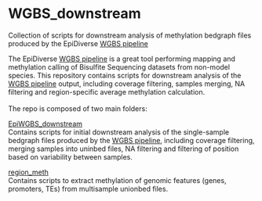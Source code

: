 # WGBS_downstream
Collection of scripts for downstream analysis of methylation bedgraph files produced by the EpiDiverse [WGBS pipeline](https://github.com/EpiDiverse/wgbs)

The EpiDiverse [WGBS pipeline](https://github.com/EpiDiverse/wgbs) is a great tool performing mapping and methylation calling of Bisulfite Sequencing datasets from non-model species. This repository contains scripts for downstream analysis of the [WGBS pipeline](https://github.com/EpiDiverse/wgbs) output, including coverage filtering, samples merging, NA filtering and region-specific average methylation calculation.
<br/> 
<br/> 
The repo is composed of two main folders:

[EpiWGBS_downstream](https://github.com/Dario-Galanti/WGBS_downstream/tree/main/EpiWGBS_downstream)<br/>
Contains scripts for initial downstream analysis of the single-sample bedgraph files produced by the [WGBS pipeline](https://github.com/EpiDiverse/wgbs), including coverage filtering, merging samples into uninbed files, NA filtering and filtering of position based on variability between samples.

[region_meth](https://github.com/Dario-Galanti/WGBS_downstream/tree/main/region_meth)<br/>
Contains scripts to extract methylation of genomic features (genes, promoters, TEs) from multisample unionbed files.

